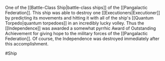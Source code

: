 One of the <span class="miscellaneous">[[Battle-Class Ship|battle-class ships]]</span> of the <span class="political-bodies-places">[[Pangalactic Federation]]</span>.
This ship was able to destroy one <span class="races">[[Executioners|Executioner]]</span> by predicting its 
movements and hitting it with all of the ship's <span class="miscellaneous">[[Quantum Torpedo|quantum torpedoes]]</span> in an incredibly lucky volley.
Thus the <span class="miscellaneous">[[Independence]]</span> was awarded a somewhat pyrrhic Award of 
Outstanding Achievement for giving hope to the military forces of the <span class="political-bodies-places">[[Pangalactic Federation]]</span>.
Of course, the Independence was destroyed immediately after this accomplishment.

#Ship